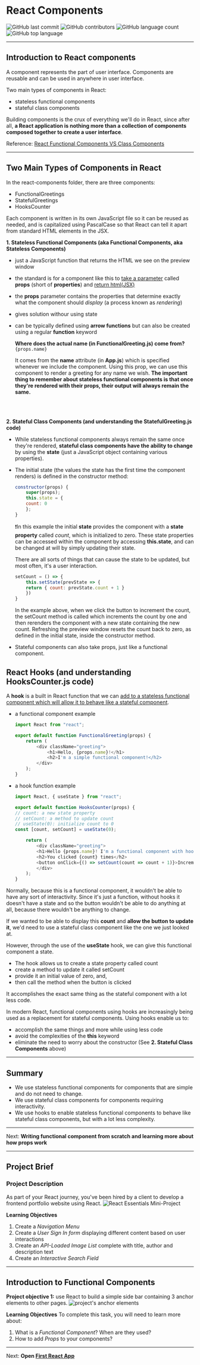 # React Components

![GitHub last commit](https://img.shields.io/github/last-commit/JoyZadan/ci-react-core-react-components?color=fuschia&style=for-the-badge)
![GitHub contributors](https://img.shields.io/github/contributors/JoyZadan/ci-react-core-react-components?color=purple&style=for-the-badge)
![GitHub language count](https://img.shields.io/github/languages/count/JoyZadan/ci-react-core-react-components?color=blue&style=for-the-badge)
![GitHub top language](https://img.shields.io/github/languages/top/JoyZadan/ci-react-core-react-components?color=yellow&style=for-the-badge)

---
## Introduction to React components

A component represents the part of user interface. Components are reusable and can be used in anywhere in user interface.

Two main types of components in React:
* stateless functional components
* stateful class components

Building components is the crux of everything we'll do in React, since after all, **a React application is nothing  more than a collection of components composed together to create a user interface**.

Reference: [React Functional Components VS Class Components](https://articles.wesionary.team/react-functional-components-vs-class-components-86a2d2821a22)

---
## Two Main Types of Components in React
In the react-components folder, there are three components:
* FunctionalGreetings
* StatefulGreetings
* HooksCounter

Each component is written in its own JavaScript file so it can be reused as needed, and is capitalized using PascalCase so that React can tell it apart from standard HTML elements in the JSX.

**1. Stateless Functional Components (aka Functional Components, aka Stateless Components)**
* just a JavaScript function that returns the HTML we see on the preview window
* the standard is for a component like this to <u>take a parameter</u> called **props** (short of **properties**) and <u>return html(JSX)</u>
* the **props** parameter contains the properties that determine exactly what the component should *display* (a process known as *rendering*)
* gives solution withour using state
* can be typically defined using **arrow functions** but can also be created using a regular **function** keyword

    **Where does the actual name (in FunctionalGreeting.js) come from?**
    `{props.name}` <br/>

    It comes from the **name** attribute (in **App.js**) which is specified whenever we include the component. Using this prop, we can use this component to render a greeting for any name we wish. **The important thing  to remember about stateless functional components is that once they're rendered with their props, their output will always remain the same.**
<br/>
<br/>

**2. Stateful Class Components (and understanding the StatefulGreeting.js code)**
* While stateless functional components always remain the same once they're rendered, **stateful class components have the ability to change** by using the **state** (just a JavaScript object containing various properties).
* The initial state (the values the state has the first time the component renders) is defined in the constructor method:
    ```javascript
    constructor(props) {
        super(props);
        this.state = {
        count: 0
        };
    }
    ```
    ❗In this example the initial **state** provides the component with a **state property** called *count*, which is initialized to zero. These state properties can be accessed within the component by accessing **this.state**, and can be changed at will by simply updating their state.

    There are all sorts of things that can cause the state to be updated, but most often, it's a user interaction.

    ```javascript
    setCount = () => {
        this.setState(prevState => {
        return { count: prevState.count + 1 }
        })
    }
    ```
    In the example above, when we click the button to increment the count, the setCount method is called which increments the count by one and then rerenders the component with a new state containing the new count. Refreshing the preview window resets the count back to zero, as defined in the initial state, inside the constructor method.

* Stateful components can also take props, just like a functional component.

## React Hooks (and understanding HooksCounter.js code)

A **hook** is a built in React function that we can <u>add to a stateless functional component which will allow it to behave like a stateful component</u>.

* a functional component example
    ```javascript
    import React from "react";

    export default function FunctionalGreeting(props) {
        return (
            <div className="greeting">
                <h1>Hello, {props.name}!</h1>
                <h2>I'm a simple functional component!</h2>
            </div>
        );
    }
    ```
* a hook function example
    ```javascript
    import React, { useState } from "react";

    export default function HooksCounter(props) {
    // count: a new state property
    // setCount: a method to update count
    // useState(0): initialize count to 0
    const [count, setCount] = useState(0);

        return (
            <div className="greeting">
            <h1>Hello {props.name}! I'm a functional component with hooks!</h1>
            <h2>You clicked {count} times</h2>
            <button onClick={() => setCount(count => count + 1)}>Increment Counter</button>
            </div>
        );
    }
    ```

Normally, because this is a functional component, it wouldn't be able to have any sort of interactivity.
Since it's just a function, without hooks it doesn't have a state and so the button wouldn't be able to do anything at all, because there wouldn't be anything to change.

If we wanted to be able to display this **count** and **allow the button to update it**, we'd need to use a stateful class component like the one we just looked at.

However, through the use of the **useState** hook, we can give this functional component a state.
* The hook allows us to create a state property called count
* create a method to update it called setCount
* provide it an initial value of zero, and,
* then call the method when the button is clicked

It accomplishes the exact same thing as the stateful component with a lot less code.

In modern React, functional components using hooks are increasingly being used as a replacement for stateful components. Using hooks enable us to:
* accomplish the same things and more while using less code
* avoid the complexities of the **this** keyword
* eliminate the need to worry about the constructor (See **2. Stateful Class Components** above)

---
## Summary
* We use stateless functional components for components that are simple and do not need to change.
* We use stateful class components for components requiring interactivity.
* We use hooks to enable stateless functional components to behave like stateful class components, but with a lot less complexity.

---
Next: **Writing functional component from scratch and learning more about how props work**

----

## Project Brief

### Project Description
As part of your React journey, you've been hired by a client to develop a frontend portfolio website using React.
![React Essentials Mini-Project](./documentation/project-brief.png)

**Learning Objectives**
1. Create a *Navigation Menu*
2. Create a *User Sign In form* displaying different content based on user interactions
3. Create an *API-Loaded Image List* complete with title, author and description text
4. Create an *Interactive Search Field*

---
## Introduction to Functional Components
**Project objective 1:** use React to build a simple side bar containing 3 anchor elements to other pages.
![project's anchor elements](./documentation/anchor-elems.png)

**Learning Objectives**
To complete this task, you will need to learn more about:
1. What is a *Functional Component*? When are they used?
2. How to add *Props* to your components?

---
Next: **Open [First React App](https://github.com/JoyZadan/first-react-app)**
